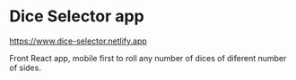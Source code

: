 # Dice Selector app

https://www.dice-selector.netlify.app

Front React app, mobile first to roll any number of dices of diferent number of sides.
